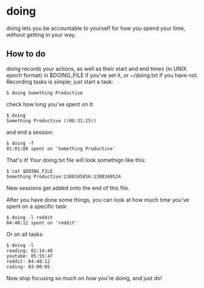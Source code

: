 doing
=====

doing lets you be accountable to yourself for how you spend your time,
without getting in your way.

How to do
---------

doing records your actions, as well as their start and end times (in
UNIX epoch format) in $DOING_FILE if you've set it, or ~/doing.txt if
you have not. Recording tasks is simple; just start a task:

    $ doing Something Productive

check how long you've spent on it:

    $ doing
    Something Productive ((00:31:25))

and end a session:

    $ doing -f
    01:01:08 spent on 'Something Productive'

That's it! Your doing.txt file will look somethign like this:

    $ cat $DOING_FILE
    Something Productive:1388345856:1388349524

New sessions get added onto the end of this file.

After you have done some things, you can look at how much time you've
spent on a specific task:

    $ doing -l reddit
    04:48:12 spent on 'reddit'

Or on all tasks:

    $ doing -l
    reading: 02:14:46
    youtube: 05:55:47
    reddit: 04:48:12
    coding: 03:00:05

Now stop focusing so much on *how* you're doing, and just do!

